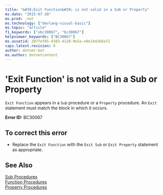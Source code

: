 ```yaml
---
title: "&#39;Exit Function&#39; is not valid in a Sub or Property"
ms.date: "2015-07-20"
ms.prod: .net
ms.technology: ["devlang-visual-basic"]
ms.topic: "article"
f1_keywords: ["vbc30067", "bc30067"]
helpviewer_keywords: ["BC30067"]
ms.assetid: 207fef65-4383-4120-9e5a-e0e14d168a72
caps.latest.revision: 8
author: dotnet-bot
ms.author: dotnetcontent
---
```

# &#39;Exit Function&#39; is not valid in a Sub or Property
`Exit Function` appears in a `Sub` procedure or a `Property` procedure. An `Exit` statement must match the block in which it occurs.  
  
 **Error ID:** BC30067  
  
## To correct this error  
  
-   Replace the `Exit Function` with the `Exit Sub` or `Exit Property` statement as appropriate.  
  
## See Also  
 [Sub Procedures](../../visual-basic/programming-guide/language-features/procedures/sub-procedures.md)   
 [Function Procedures](../../visual-basic/programming-guide/language-features/procedures/function-procedures.md)   
 [Property Procedures](../../visual-basic/programming-guide/language-features/procedures/property-procedures.md)
